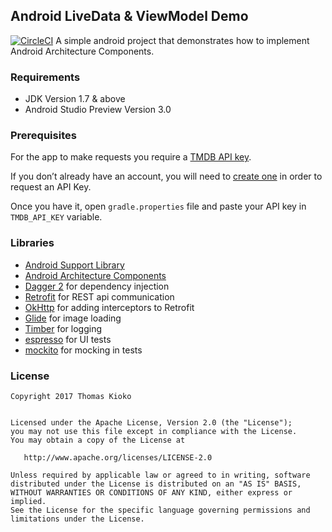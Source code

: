 Android LiveData & ViewModel Demo
---------------------------------------
[![CircleCI](https://circleci.com/gh/kioko/android-liveData-viewModel.svg)](https://circleci.com/gh/kioko/android-liveData-viewModel)
A simple android project that demonstrates how to implement Android Architecture Components.

### Requirements

* JDK Version 1.7 & above
* Android Studio Preview Version 3.0 

### Prerequisites
For the app to make requests you require a [TMDB API key](https://developers.themoviedb.org/3/getting-started ). 

If you don’t already have an account, you will need to [create one](https://www.themoviedb.org/account/signup) 
in order to request an API Key.

Once you have it, open `gradle.properties` file and paste your API key in `TMDB_API_KEY` variable.

### Libraries


* [Android Support Library][support-lib]
* [Android Architecture Components][arch]
* [Dagger 2][dagger2] for dependency injection
* [Retrofit][retrofit] for REST api communication
* [OkHttp][OkHttp] for adding interceptors to Retrofit
* [Glide][glide] for image loading
* [Timber][timber] for logging
* [espresso][espresso] for UI tests
* [mockito][mockito] for mocking in tests


[mockwebserver]: https://github.com/square/okhttp/tree/master/mockwebserver
[support-lib]: https://developer.android.com/topic/libraries/support-library/index.html
[arch]: https://developer.android.com/arch
[OkHttp]: http://square.github.io/okhttp/
[espresso]: https://google.github.io/android-testing-support-library/docs/espresso/
[dagger2]: https://google.github.io/dagger
[retrofit]: http://square.github.io/retrofit
[glide]: https://github.com/bumptech/glide
[timber]: https://github.com/JakeWharton/timber
[mockito]: http://site.mockito.org


### License

    Copyright 2017 Thomas Kioko
    
    
    Licensed under the Apache License, Version 2.0 (the "License");
    you may not use this file except in compliance with the License.
    You may obtain a copy of the License at

       http://www.apache.org/licenses/LICENSE-2.0

    Unless required by applicable law or agreed to in writing, software
    distributed under the License is distributed on an "AS IS" BASIS,
    WITHOUT WARRANTIES OR CONDITIONS OF ANY KIND, either express or implied.
    See the License for the specific language governing permissions and
    limitations under the License.